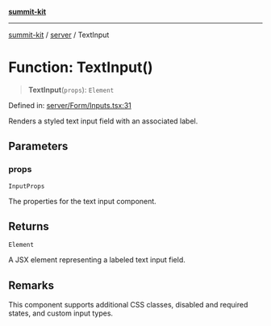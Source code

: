 [**summit-kit**](../../README.md)

***

[summit-kit](../../modules.md) / [server](../README.md) / TextInput

# Function: TextInput()

> **TextInput**(`props`): `Element`

Defined in: [server/Form/Inputs.tsx:31](https://github.com/andrewgremlich/summit-kit/blob/565747bf7acb79b39a721d44c9164df64d84a697/src/react/server/Form/Inputs.tsx#L31)

Renders a styled text input field with an associated label.

## Parameters

### props

`InputProps`

The properties for the text input component.

## Returns

`Element`

A JSX element representing a labeled text input field.

## Remarks

This component supports additional CSS classes, disabled and required states, and custom input types.
